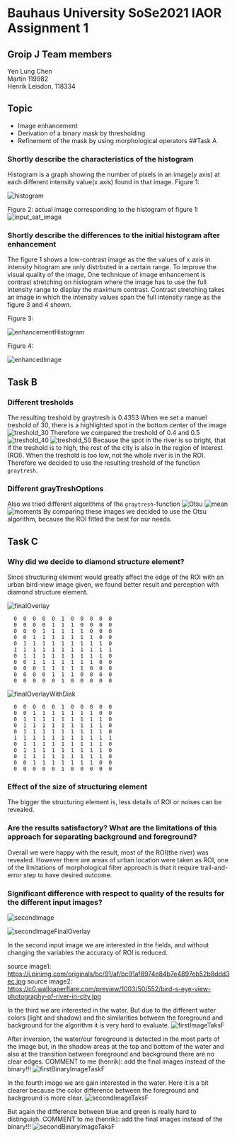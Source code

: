 # Bauhaus University SoSe2021 IAOR Assignment 1
## Groip J Team members
Yen Lung Chen </br>
Martin 119982</br>
Henrik Leisdon, 118334</br>
## Topic
* Image enhancement
* Derivation of a binary mask by thresholding
* Refinement of the mask by using morphological operators
##Task A

### Shortly describe the characteristics of the histogram
Histogram is a graph showing the number of pixels in an image(y axis) at each different intensity value(x axis) found in that image.
Figure 1:

![histogram](https://user-images.githubusercontent.com/39960241/115700026-8fd49f00-a366-11eb-9840-db4ae003fcbe.jpg)

Figure 2: actual image corresponding to the histogram of figure 1:
![input_sat_image](https://user-images.githubusercontent.com/39960241/115700910-80098a80-a367-11eb-8cc2-1180358b52ca.jpg)

### Shortly describe the differences to the initial histogram after enhancement
The figure 1 shows a low-contrast image as the the values of x axis in intensity hitogram are only distrbuted in a certain range. To improve the visual quality of the image, One technique of image enhancement is contrast stretching on histogram where the image has to use the full intensity range to display the maximum contrast. Contrast stretching takes an image in which the intensity values span the full intensity range as the figure 3 and 4 shown. 

Figure 3:

![enhancementHistogram](https://user-images.githubusercontent.com/39960241/115701181-cfe85180-a367-11eb-8f5d-32471cbe1fcb.jpg)

Figure 4:

![enhancedImage](https://user-images.githubusercontent.com/39960241/115701343-fc03d280-a367-11eb-9595-d579483f65f2.jpg)

## Task B

### Different tresholds
The resulting treshold by graytresh is 0.4353
When we set a manuel treshold of 30, there is a highlighted spot in the bottom center of the image
![treshold_30](https://github.com/henrik-leisdon/buw_IAOR/blob/20cfede4e657713343a9bfb117d0e4f9333fcb0b/img/treshold_0_30.jpg)
Therefore we compared the treshold of 0.4 and 0.5 
![treshold_40](https://github.com/henrik-leisdon/buw_IAOR/blob/20cfede4e657713343a9bfb117d0e4f9333fcb0b/img/treshold_0_40.jpg)
![treshold_50](https://github.com/henrik-leisdon/buw_IAOR/blob/20cfede4e657713343a9bfb117d0e4f9333fcb0b/img/treshold_0_50.jpg)
Because the  spot in the river is so bright, that if the treshold is to high, the rest of the city is also in the region of interest (ROI). When the treshold is too low, not the whole river is in the ROI. Therefore we decided to use the resulting treshold of the function `graytresh`.

### Different grayTreshOptions
Also we tried different algorithms of the `graytresh`-function
![Otsu](https://github.com/henrik-leisdon/buw_IAOR/blob/20cfede4e657713343a9bfb117d0e4f9333fcb0b/img/Otsu.jpg)
![mean](https://github.com/henrik-leisdon/buw_IAOR/blob/20cfede4e657713343a9bfb117d0e4f9333fcb0b/img/mean.jpg)
![moments](https://github.com/henrik-leisdon/buw_IAOR/blob/20cfede4e657713343a9bfb117d0e4f9333fcb0b/img/moments.jpg)
By comparing these images we decided to use the Otsu algorithm, because the ROI fitted the best for our needs.

## Task C
### Why did we decide to diamond structure element?
Since structuring element would greatly affect the edge of the ROI with an urban bird-view image given, we found better result and perception with diamond structure element. 

![finalOverlay](https://user-images.githubusercontent.com/39960241/116009590-ce927f80-a61a-11eb-9028-e06dfe1ae124.jpg)

```
  0  0  0  0  0  1  0  0  0  0  0
  0  0  0  0  1  1  1  0  0  0  0
  0  0  0  1  1  1  1  1  0  0  0
  0  0  1  1  1  1  1  1  1  0  0
  0  1  1  1  1  1  1  1  1  1  0
  1  1  1  1  1  1  1  1  1  1  1
  0  1  1  1  1  1  1  1  1  1  0
  0  0  1  1  1  1  1  1  1  0  0
  0  0  0  1  1  1  1  1  0  0  0
  0  0  0  0  1  1  1  0  0  0  0
  0  0  0  0  0  1  0  0  0  0  0
```
![finalOverlayWithDisk](https://user-images.githubusercontent.com/39960241/116009695-64c6a580-a61b-11eb-9be3-569aa6ba2380.jpg)

```
  0  0  0  0  0  1  0  0  0  0  0
  0  0  1  1  1  1  1  1  1  0  0
  0  1  1  1  1  1  1  1  1  1  0
  0  1  1  1  1  1  1  1  1  1  0
  0  1  1  1  1  1  1  1  1  1  0
  1  1  1  1  1  1  1  1  1  1  1
  0  1  1  1  1  1  1  1  1  1  0
  0  1  1  1  1  1  1  1  1  1  0
  0  1  1  1  1  1  1  1  1  1  0
  0  0  1  1  1  1  1  1  1  0  0
  0  0  0  0  0  1  0  0  0  0  0
```

### Effect of the size of structuring element
The bigger the structuring element is, less details of ROI or noises can be revealed.
### Are the results satisfactory? What are the limitations of this approach for separating background and foreground?
Overall we were happy with the result, most of the ROI(the river) was revealed. However there are areas of urban location were taken as ROI, one of the limitations of morphological filter approach is that it require trail-and-error step to have desired outcome.

### Significant difference with respect to quality of the results for the different input images?

![secondImage](https://user-images.githubusercontent.com/39960241/116010437-35199c80-a61f-11eb-922e-cfca10c05c15.jpg)

![secondImageFinalOverlay](https://user-images.githubusercontent.com/39960241/116010439-3ea30480-a61f-11eb-9d0a-b8f8b5fba088.jpg)

In the second input image we are interested in the fields, and without changing the variables the accuracy of ROI is reduced.


source image1: https://i.pinimg.com/originals/bc/91/af/bc91af8974e84b7e4897eb52b8ddd3ec.jpg
source image2: https://c0.wallpaperflare.com/preview/1003/50/552/bird-s-eye-view-photography-of-river-in-city.jpg

In the third we are interested in the water.
But due to the different water colors (light and shadow) and the similarities between the foreground and background for the algorithm it is very hard to evaluate. 
![firstImageTaksF](https://github.com/henrik-leisdon/buw_IAOR/blob/16818f5c02d2ae1437aa297a53f92b9d8e40f480/image1.jpg)

After inversion, the water/our foreground is detected in the most parts of the image but, in the shadow areas at the top and bottom of the water and also at the transition between foreground and background there are no clear edges.
COMMENT to me (henrik): add the final images instead of the binary!!! 
![firstBinaryImageTaskF](https://github.com/henrik-leisdon/buw_IAOR/blob/1a9f21298784d6280b35f371c82a19012811065e/img/outImage3.jpg) 

In the fourth image we are gain interested in the water.
Here it is a bit clearer because the color difference between the foreground and background is more clear.
![secondImageTaksF](https://github.com/henrik-leisdon/buw_IAOR/blob/16818f5c02d2ae1437aa297a53f92b9d8e40f480/image2.jpg)

But again the difference between blue and green is really hard to distinguish.
COMMENT to me (henrik): add the final images instead of the binary!!! 
![secondBinaryImageTaksF](https://github.com/henrik-leisdon/buw_IAOR/blob/1a9f21298784d6280b35f371c82a19012811065e/img/outImage4.jpg)
